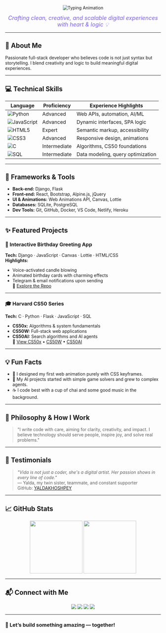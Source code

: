 <div align="center">
  <img src="https://readme-typing-svg.demolab.com?font=Fira+Code&size=30&duration=3000&pause=1000&color=7B61FF&center=true&width=600&lines=%F0%9F%92%9E%20Hi%20%F0%9F%91%8B%2C%20I'm%20Vida;%F0%9F%92%BB%20Full-Stack%20Developer;%F0%9F%A4%96%20AI%20%26%20Web%20Enthusiast;%F0%9F%8E%80%20From%20Code%20to%20Creativity" alt="Typing Animation"/>
</div>

<p align="center">
  <em style="color: #7B61FF; font-size: 18px;">Crafting clean, creative, and scalable digital experiences with heart & logic 💡</em>
</p>

---

## 🚀 About Me
Passionate full-stack developer who believes code is not just syntax but storytelling. I blend creativity and logic to build meaningful digital experiences.

---

## 💻 Technical Skills

| Language     | Proficiency       | Experience Highlights            |
|--------------|------------------|----------------------------------|
| ![Python](https://img.shields.io/badge/Python-85%25-7B61FF?style=flat&logo=python&logoColor=white)      | Advanced   | Web APIs, automation, AI/ML      |
| ![JavaScript](https://img.shields.io/badge/JavaScript-80%25-F7DF1E?style=flat&logo=javascript&logoColor=black) | Advanced   | Dynamic interfaces, SPA logic    |
| ![HTML5](https://img.shields.io/badge/HTML5-95%25-E34F26?style=flat&logo=html5&logoColor=white)        | Expert     | Semantic markup, accessibility   |
| ![CSS3](https://img.shields.io/badge/CSS3-85%25-1572B6?style=flat&logo=css3&logoColor=white)            | Advanced   | Responsive design, animations    |
| ![C](https://img.shields.io/badge/C-60%25-A8B9CC?style=flat&logo=c&logoColor=black)                    | Intermediate| Algorithms, CS50 foundations     |
| ![SQL](https://img.shields.io/badge/SQL-65%25-4479A1?style=flat&logo=mysql&logoColor=white)            | Intermediate| Data modeling, query optimization|

---

## 🧰 Frameworks & Tools

- **Back-end:** Django, Flask  
- **Front-end:** React, Bootstrap, Alpine.js, jQuery  
- **UI & Animations:** Web Animations API, Canvas, Lottie  
- **Databases:** SQLite, PostgreSQL  
- **Dev Tools:** Git, GitHub, Docker, VS Code, Netlify, Heroku

---

## ✨ Featured Projects

### 🎂 Interactive Birthday Greeting App  
**Tech:** Django · JavaScript · Canvas · Lottie · HTML/CSS  
**Highlights:**  
- Voice-activated candle blowing  
- Animated birthday cards with charming effects  
- Telegram & email notifications upon sending  
🔗 [Explore the Repo](https://github.com/VIDAKHOSHPEY22/birthday)

---

### 🎓 Harvard CS50 Series  
**Tech:** C · Python · Flask · JavaScript · SQL  
- **CS50x:** Algorithms & system fundamentals  
- **CS50W:** Full-stack web applications  
- **CS50AI:** Search algorithms and AI agents  
📁 [View CS50x](https://github.com/VIDAKHOSHPEY22/cs50x) • [CS50W](https://github.com/VIDAKHOSHPEY22/cs50w) • [CS50AI](https://github.com/VIDAKHOSHPEY22/CS50AI)

---

## 💡 Fun Facts

- 🎨 I designed my first web animation purely with CSS keyframes.  
- 🤖 My AI projects started with simple game solvers and grew to complex agents.  
- ☕ I code best with a cup of chai and some good music in the background.

---

## 📜 Philosophy & How I Work

> "I write code with care, aiming for clarity, creativity, and impact. I believe technology should serve people, inspire joy, and solve real problems."

---

## 💬 Testimonials

> *"Vida is not just a coder, she's a digital artist. Her passion shows in every line of code."*  
> — Yalda, my twin sister, teammate, and constant supporter  
> GitHub: [YALDAKHOSHPEY](https://github.com/YALDAKHOSHPEY)

---

## 📈 GitHub Stats

<div align="center">
  <img src="https://github-readme-stats.vercel.app/api?username=VIDAKHOSHPEY22&show_icons=true&hide_border=true&bg_color=EDE7F6&title_color=7B61FF&icon_color=9E69F0&text_color=333333" height="170"/>
  <img src="https://github-readme-stats.vercel.app/api/top-langs/?username=VIDAKHOSHPEY22&layout=compact&hide_border=true&bg_color=EDE7F6&title_color=7B61FF&text_color=333333" height="170"/>
</div>

---

## 📬 Connect with Me

<div align="center">
  <a href="mailto:vviiddaa2@gmail.com"><img src="https://img.shields.io/badge/📧 Email-vviiddaa2@gmail.com-7B61FF?style=for-the-badge&logo=gmail&logoColor=ffffff"/></a>
  <a href="https://t.me/Vida_twin"><img src="https://img.shields.io/badge/💬 Telegram-@Vida__twin-9C27B0?style=for-the-badge&logo=telegram&logoColor=ffffff"/></a>
  <a href="https://github.com/VIDAKHOSHPEY22"><img src="https://img.shields.io/badge/🐙 GitHub-VIDAKHOSHPEY22-673AB7?style=for-the-badge&logo=github&logoColor=ffffff"/></a>
  <a href="https://www.linkedin.com/in/vida-khoshpey-820124265/"><img src="https://img.shields.io/badge/🔗 LinkedIn-Vida%20Khoshpey-0052CC?style=for-the-badge&logo=linkedin&logoColor=ffffff"/></a>
</div>

---

### 👋 Let’s build something amazing — together!

